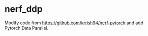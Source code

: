 # nerf_ddp


Modify code from https://github.com/krrish94/nerf-pytorch and add Pytorch Data Parallel.
